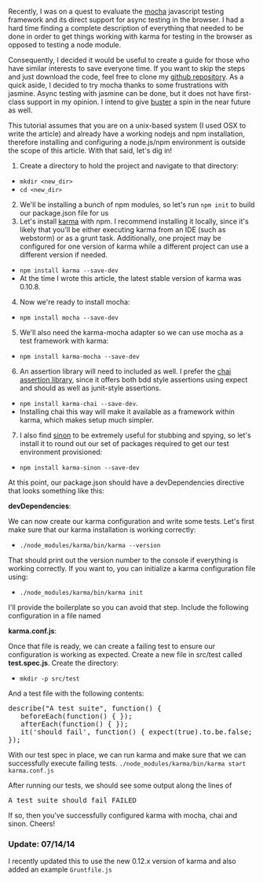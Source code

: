 Recently, I was on a quest to evaluate the [mocha](http://visionmedia.github.io/mocha/) javascript testing framework
and its direct support for async testing in the browser. I had a hard time finding a complete description of everything that needed to be done in order to get things working with karma for testing in the browser as opposed to testing a node module.

Consequently, I decided it would be useful to create a guide for those who have similar interests to save everyone time. If you want to skip the steps and just download the code, feel free to clone my [github repository](https://github.com/zpratt/karma-mocha-chai). As a quick aside, I decided to try mocha thanks to some frustrations with jasmine. Async testing with jasmine can be done, but it does not have first-class support in my opinion. I intend to give <a href="http://docs.busterjs.org/en/latest/" target="_blank">buster</a> a spin in the near future as well.

This tutorial assumes that you are on a unix-based system (I used OSX to write the article) and already have a working nodejs and npm installation, therefore installing and configuring a node.js/npm environment is outside the scope of this article. With that said, let's dig in!

1. Create a directory to hold the project and navigate to that directory:
  * `mkdir <new_dir>`
  * `cd <new_dir>`
2. We'll be installing a bunch of npm modules, so let's run `npm init` to build our package.json file for us
3. Let's install [karma](http://karma-runner.github.io/) with npm. I recommend installing it locally, since it's likely that you'll be either executing karma from an IDE (such as webstorm) or as a grunt task. Additionally, one project may be configured for one version of karma while a different project can use a different version if needed.
  * `npm install karma --save-dev`
  * At the time I wrote this article, the latest stable version of karma was 0.10.8.
4. Now we're ready to install mocha:
  * `npm install mocha --save-dev`
5. We'll also need the karma-mocha adapter so we can use mocha as a test framework with karma:
  * `npm install karma-mocha --save-dev`
6. An assertion library will need to included as well. I prefer the [chai assertion library](http://chaijs.com/), since it offers both bdd style assertions using expect and should as well as junit-style assertions.
  * `npm install karma-chai --save-dev`.
  * Installing chai this way will make it available as a framework within karma, which makes setup much simpler.
7. I also find [sinon](http://sinonjs.org/) to be extremely useful for stubbing and spying, so let's install it to round out our set of packages required to get our test environment provisioned:
  * `npm install karma-sinon --save-dev`

At this point, our package.json should have a devDependencies directive that looks something like this:

**devDependencies**: <script src="https://gist.github.com/zpratt/c2d872b329b48455c668.js"></script>

We can now create our karma configuration and write some tests. Let's first make sure that our karma installation is working correctly:

  * `./node_modules/karma/bin/karma --version`

That should print out the version number to the console if everything is working correctly. If you want to, you can initialize a karma configuration file using:

  * `./node_modules/karma/bin/karma init`

I'll provide the boilerplate so you can avoid that step. Include the following configuration in a file named

**karma.conf.js**: <script src="https://gist.github.com/zpratt/0ce8c9226529c5dbb137.js"></script>

Once that file is ready, we can create a failing test to ensure our configuration is working as expected. Create a new file in src/test called **test.spec.js**. Create the directory:

  * `mkdir -p src/test`

And a test file with the following contents:

<pre>
describe("A test suite", function() {
   beforeEach(function() { });
   afterEach(function() { });
   it('should fail', function() { expect(true).to.be.false; });
});
</pre>

With our test spec in place, we can run karma and make sure that we can successfully execute failing tests. `./node_modules/karma/bin/karma start karma.conf.js`

After running our tests, we should see some output along the lines of

<pre>A test suite should fail FAILED</pre>

If so, then you've successfully configured karma with mocha, chai and sinon. Cheers!

### Update: 07/14/14

I recently updated this to use the new 0.12.x version of karma and also added an example `Gruntfile.js`
